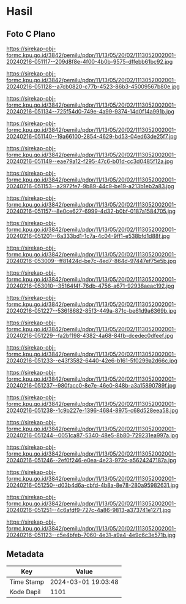 # Hasil

## Foto C Plano

https://sirekap-obj-formc.kpu.go.id/3842/pemilu/pdpr/11/13/05/20/02/1113052002001-20240216-051117--209d8f8e-4f00-4b0b-9575-dffebb61bc92.jpg

https://sirekap-obj-formc.kpu.go.id/3842/pemilu/pdpr/11/13/05/20/02/1113052002001-20240216-051128--a7cb0820-c77b-4523-86b3-45009567b80e.jpg

https://sirekap-obj-formc.kpu.go.id/3842/pemilu/pdpr/11/13/05/20/02/1113052002001-20240216-051134--725f54d0-749e-4a99-9374-14d0f14a991b.jpg

https://sirekap-obj-formc.kpu.go.id/3842/pemilu/pdpr/11/13/05/20/02/1113052002001-20240216-051140--19a66100-2854-4629-bd53-04ed63de25f7.jpg

https://sirekap-obj-formc.kpu.go.id/3842/pemilu/pdpr/11/13/05/20/02/1113052002001-20240216-051149--eae79a12-f295-47c6-b01d-cc3d0485f12a.jpg

https://sirekap-obj-formc.kpu.go.id/3842/pemilu/pdpr/11/13/05/20/02/1113052002001-20240216-051153--a2972fe7-9b89-44c9-be19-a213b1eb2a83.jpg

https://sirekap-obj-formc.kpu.go.id/3842/pemilu/pdpr/11/13/05/20/02/1113052002001-20240216-051157--8e0ce627-6999-4d32-b0bf-0187a1584705.jpg

https://sirekap-obj-formc.kpu.go.id/3842/pemilu/pdpr/11/13/05/20/02/1113052002001-20240216-051201--6a333bd1-1c7a-4c04-9ff1-e538bfd1d88f.jpg

https://sirekap-obj-formc.kpu.go.id/3842/pemilu/pdpr/11/13/05/20/02/1113052002001-20240216-053009--ff81424d-be7c-4ed7-864d-97447ef75e5b.jpg

https://sirekap-obj-formc.kpu.go.id/3842/pemilu/pdpr/11/13/05/20/02/1113052002001-20240216-053010--35164f4f-76db-4756-a671-92938aeac192.jpg

https://sirekap-obj-formc.kpu.go.id/3842/pemilu/pdpr/11/13/05/20/02/1113052002001-20240216-051227--536f8682-85f3-449a-871c-be61d9a6369b.jpg

https://sirekap-obj-formc.kpu.go.id/3842/pemilu/pdpr/11/13/05/20/02/1113052002001-20240216-051229--fa2bf198-4382-4a68-84fb-dcedec0dfeef.jpg

https://sirekap-obj-formc.kpu.go.id/3842/pemilu/pdpr/11/13/05/20/02/1113052002001-20240216-051233--e43f3582-6440-42e6-b161-5f0299a2d66c.jpg

https://sirekap-obj-formc.kpu.go.id/3842/pemilu/pdpr/11/13/05/20/02/1113052002001-20240216-051237--980facc0-8e7e-46e0-848b-a3a15890789f.jpg

https://sirekap-obj-formc.kpu.go.id/3842/pemilu/pdpr/11/13/05/20/02/1113052002001-20240216-051238--1c9b227e-1396-4684-8975-c68d528eea58.jpg

https://sirekap-obj-formc.kpu.go.id/3842/pemilu/pdpr/11/13/05/20/02/1113052002001-20240216-051244--0051ca87-5340-48e5-8b80-729231ea997a.jpg

https://sirekap-obj-formc.kpu.go.id/3842/pemilu/pdpr/11/13/05/20/02/1113052002001-20240216-051246--2ef0f246-e0ea-4e23-972c-a5624247187a.jpg

https://sirekap-obj-formc.kpu.go.id/3842/pemilu/pdpr/11/13/05/20/02/1113052002001-20240216-051250--d03b4d6a-cbfd-4b8a-8e78-280a95982631.jpg

https://sirekap-obj-formc.kpu.go.id/3842/pemilu/pdpr/11/13/05/20/02/1113052002001-20240216-051251--4c6afdf9-727c-4a86-9813-a373741e1271.jpg

https://sirekap-obj-formc.kpu.go.id/3842/pemilu/pdpr/11/13/05/20/02/1113052002001-20240216-051123--c5e4bfeb-7060-4e31-a9a4-4e9c6c3e571b.jpg


## Metadata

| Key        | Value               |
| ---------- | ------------------- |
| Time Stamp | 2024-03-01 19:03:48 |
| Kode Dapil | 1101                |



